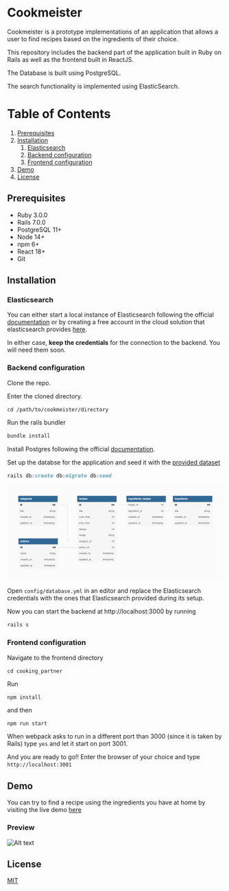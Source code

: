 # Cookmeister

Cookmeister is a prototype implementations of an application that allows a user to find recipes based on the ingredients of their choice. 

This repository includes the backend part of the application built in Ruby on Rails as well as the frontend built in ReactJS.

The Database is built using PostgreSQL.

The search functionality is implemented using ElasticSearch. 

# Table of Contents
1. [Prerequisites](#prerequisites)
2. [Installation](#installation)
   1. [Elasticsearch](#elasticsearch)
   2. [Backend configuration](#backend-configuration)
   3. [Frontend configuration](#frontend-configuration)
3. [Demo](#demo)
4. [License](#license)

## Prerequisites
- Ruby 3.0.0
- Rails 7.0.0
- PostgreSQL 11+
- Node 14+
- npm 6+
- React 18+
- Git

## Installation
### Elasticsearch
You can either start a local instance of Elasticsearch following the official [documentation](https://www.elastic.co/guide/en/elasticsearch/reference/current/install-elasticsearch.html)
or by creating a free account in the cloud solution that elasticsearch provides [here](https://www.elastic.co/cloud/).

In either case, **keep the credentials** for the connection to the backend. You will need them soon.

### Backend configuration
Clone the repo.

Enter the cloned directory.

```
cd /path/to/cookmeister/directory
```

Run the rails bundler

```ruby
bundle install
```

Install Postgres following the official [documentation](https://www.postgresql.org/docs/11/tutorial-install.html).

Set up the databse for the application and seed it with the [provided dataset](db/recipes-en.json)
```ruby
rails db:create db:migrate db:seed
```
![Alt text](public/cookmeister.png "Database")

Open `config/database.yml` in an editor and replace the Elasticsearch credentials with the ones that Elasticsearch provided during its setup.  

Now you can start the backend at http://localhost:3000 by running
```ruby
rails s
```

### Frontend configuration
Navigate to the frontend directory
```ruby
cd cooking_partner 
```

Run 
```
npm install
```
and then
```
npm run start
```
When webpack asks to run in a different port than 3000 (since it is taken by Rails) type `yes` and let it start on port 3001.

And you are ready to go!!
Enter the browser of your choice and type `http://localhost:3001`

## Demo
You can try to find a recipe using the ingredients you have at home by visiting the live demo [here](https://cooking-partner.herokuapp.com/)
### Preview
![Alt text](public/cooking_partner.gif "Preview")

## License
[MIT](https://choosealicense.com/licenses/mit/)
